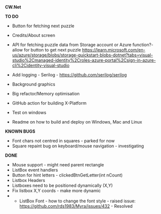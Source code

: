﻿**CW.Net**

**TO DO**
* Button for fetching next puzzle 
* Credits/About screen 
* API for fetching puzzle data from Storage account or Azure function?- allow for button to get next puzzle 
https://learn.microsoft.com/en-us/azure/storage/blobs/storage-quickstart-blobs-dotnet?tabs=visual-studio%2Cmanaged-identity%2Croles-azure-portal%2Csign-in-azure-cli%2Cidentity-visual-studio
* Add logging - Serilog - https://github.com/serilog/serilog

* Background graphics 
* Big refactor/Memory optimisation
* GitHub action for building X-Platform
* Test on windows
* Readme on how to build and deploy on Windows, Mac and Linux

**KNOWN BUGS**
* Font chars not centred in squares - parked for now
* Square repaint bug on keyboard/mouse navigation - investigating


**DONE**
* Mouse support - might need parent rectangle 
* ListBox event handlers
* Button for hint letters - clickedBtnGetLetter(int nCount)
* Listbox Headers 
* Listboxes need to be positioned dynamically (X,Y)
* Fix listbox X,Y coords - make more dynamic
* * ListBox Font - how to change the font style - raised issue: https://github.com/rds1983/Myra/issues/432 - Resolved